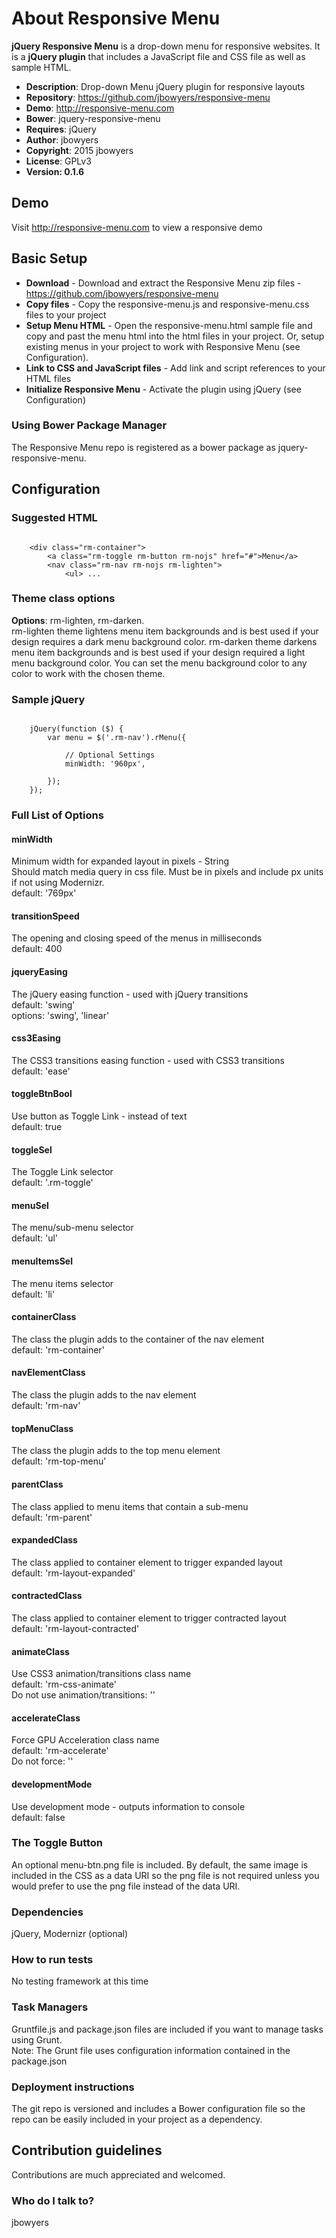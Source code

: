 # About Responsive Menu #

**jQuery Responsive Menu** is a drop-down menu for responsive websites. It is a **jQuery plugin** that includes a 
JavaScript file and CSS file as well as sample HTML.

* **Description**: Drop-down Menu jQuery plugin for responsive layouts
* **Repository**: https://github.com/jbowyers/responsive-menu
* **Demo**: http://responsive-menu.com
* **Bower**: jquery-responsive-menu
* **Requires**: jQuery
* **Author**: jbowyers
* **Copyright**: 2015 jbowyers
* **License**: GPLv3
* **Version: 0.1.6**

## Demo ##

Visit http://responsive-menu.com to view a responsive demo

## Basic Setup ##

* **Download** - Download and extract the Responsive Menu zip files - https://github.com/jbowyers/responsive-menu
* **Copy files** - Copy the responsive-menu.js and responsive-menu.css files to your project
* **Setup Menu HTML** - Open the responsive-menu.html sample file and copy and past the menu html into the 
html files in your project. Or, setup existing menus in your project to work with Responsive Menu (see Configuration).
* **Link to CSS and JavaScript files** - Add link and script references to your HTML files
* **Initialize Responsive Menu** - Activate the plugin using jQuery (see Configuration)

### Using Bower Package Manager ###

The Responsive Menu repo is registered as a bower package as jquery-responsive-menu.

## Configuration ##

### Suggested HTML ###
```

    <div class="rm-container">
        <a class="rm-toggle rm-button rm-nojs" href="#">Menu</a>
        <nav class="rm-nav rm-nojs rm-lighten">
            <ul> ...
```
### Theme class options ###

**Options**: rm-lighten, rm-darken.  
rm-lighten theme lightens menu item backgrounds and is best used if your design requires a dark menu background color.
rm-darken theme darkens menu item backgrounds and is best used if your design required a light menu background color.
You can set the menu background color to any color to work with the chosen theme.

### Sample jQuery ###
```

    jQuery(function ($) {
        var menu = $('.rm-nav').rMenu({

            // Optional Settings
            minWidth: '960px',
    
        });
    });
```
### Full List of Options ###

#### minWidth ####
Minimum width for expanded layout in pixels - String  
Should match media query in css file. Must be in pixels and include px units if not using Modernizr.  
default: '769px'

#### transitionSpeed ####
The opening and closing speed of the menus in milliseconds  
default: 400

#### jqueryEasing ####
The jQuery easing function - used with jQuery transitions  
default: 'swing'  
options: 'swing', 'linear'

#### css3Easing ####
The CSS3 transitions easing function - used with CSS3 transitions  
default: 'ease'

#### toggleBtnBool ####
Use button as Toggle Link - instead of text  
default: true

#### toggleSel ####
The Toggle Link selector  
default: '.rm-toggle'

#### menuSel ####
The menu/sub-menu selector  
default: 'ul'

#### menuItemsSel ####
The menu items selector  
default: 'li'

#### containerClass ####
The class the plugin adds to the container of the nav element  
default: 'rm-container'

#### navElementClass ####
The class the plugin adds to the nav element  
default: 'rm-nav'

#### topMenuClass ####
The class the plugin adds to the top menu element  
default: 'rm-top-menu'

#### parentClass ####
The class applied to menu items that contain a sub-menu  
default: 'rm-parent'

#### expandedClass ####
The class applied to container element to trigger expanded layout  
default: 'rm-layout-expanded'

#### contractedClass ####
The class applied to container element to trigger contracted layout  
default: 'rm-layout-contracted'

#### animateClass ####
Use CSS3 animation/transitions class name  
default: 'rm-css-animate'  
Do not use animation/transitions: ''

#### accelerateClass ####
Force GPU Acceleration class name  
default: 'rm-accelerate'  
Do not force: ''

#### developmentMode ####
Use development mode - outputs information to console  
default: false

### The Toggle Button ###

An optional menu-btn.png file is included. By default, the same image is included in the CSS as a data URI
so the png file is not required unless you would prefer to use the png file instead of the data URI.

### Dependencies ###
jQuery, Modernizr (optional)

### How to run tests ###
No testing framework at this time

### Task Managers ###
Gruntfile.js and package.json files are included if you want to manage tasks using Grunt.  
Note: The Grunt file uses configuration information contained in the package.json

### Deployment instructions ###
The git repo is versioned and includes a Bower configuration file so the repo can be easily included in your project as a dependency.

## Contribution guidelines ##

Contributions are much appreciated and welcomed.

### Who do I talk to? ###

jbowyers
